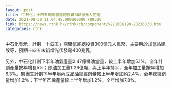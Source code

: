 ```yaml
---
layout: post
title: 中石化：十四五期間氫能總投資300億元人民幣
date: 2021-08-30 11:04:45.000000000 +08:00
link: https://news.rthk.hk/rthk/ch/component/k2/1608190-20210830.htm
categories: rthk
---
```


中石化表示，計劃「十四五」期間氫能總投資300億元人民幣，主要用於加氫站建設等，預期十四五末新增光伏發電400兆瓦。

另外，中石化計劃下半年油氣產量2.47億桶油當量，較上半年增加5.1%，全年計劃產量按年增長5%；原油加工量1.26億噸，與上半年持平，全年加工量按年增加6.3%。集團又計劃下半年境內成品油總經銷量較上半年增加約2.4%，全年總經銷量增加1.2%；下半年乙烯產量較上半年增加1.2%，全年增加7.8%。
